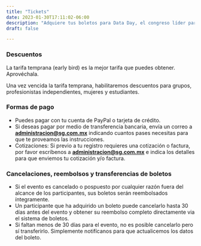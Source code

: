 ```yaml
---
title: "Tickets"
date: 2023-01-30T17:11:02-06:00
description: "Adquiere tus boletos para Data Day, el congreso líder para profesionistas de datos."
draft: false

---
```




<script src="https://js.tito.io/v2/with/ga4" async></script>

<tito-widget
      event="sgmx/data-day-monterrey-2024"
    ></tito-widget>

### Descuentos 

La tarifa temprana (early bird) es la mejor tarifa que puedes obtener. Aprovéchala.

Una vez vencida la tarifa temprana, habilitaremos descuentos para grupos, profesionistas independientes, mujeres y estudiantes.

### Formas de pago
 * Puedes pagar con tu cuenta de PayPal o tarjeta de crédito.
 * Si deseas pagar por medio de transferencia bancaria, envía un correo a <a href="mailto:administracion@sg.com.mx"><b>administracion@sg.com.mx</b></a> indicando cuantos pases necesitas para que te proveamos las instrucciones.
 * Cotizaciones: Si previo a tu registro requieres una cotización o factura, por favor escríbenos a <a href="mailto:administracion@sg.com.mx"><b>administracion@sg.com.mx</b></a> e indica los detalles para que enviemos tu cotización y/o factura.

### Cancelaciones, reembolsos y transferencias de boletos
 * Si el evento es cancelado o pospuesto por cualquier razón fuera del alcance de los participantes, sus boletos serán reembolsados íntegramente.
 * Un participante que ha adquirido un boleto puede cancelarlo hasta 30 días antes del evento y obtener su reembolso completo directamente via el sistema de boletos.
 * Si faltan menos de 30 días para el evento, no es posible cancelarlo pero sí transferirlo. Simplemente notifícanos para que actualicemos los datos del boleto.
